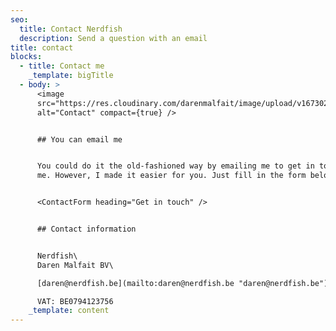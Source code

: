 ```yaml
---
seo:
  title: Contact Nerdfish
  description: Send a question with an email
title: contact
blocks:
  - title: Contact me
    _template: bigTitle
  - body: >
      <image
      src="https://res.cloudinary.com/darenmalfait/image/upload/v1673024309/Daren_plastic_telephone_pixar_style_3d_render_solid_background_2a4a2aae-a901-4c18-8bd3-a1da71c0e269-removebg-preview_wmlyvr.png"
      alt="Contact" compact={true} />


      ## You can email me


      You could do it the old-fashioned way by emailing me to get in touch with
      me. However, I made it easier for you. Just fill in the form below.


      <ContactForm heading="Get in touch" />


      ## Contact information


      Nerdfish\
      Daren Malfait BV\

      [daren@nerdfish.be](mailto:daren@nerdfish.be "daren@nerdfish.be")\

      VAT: BE0794123756
    _template: content
---
```








